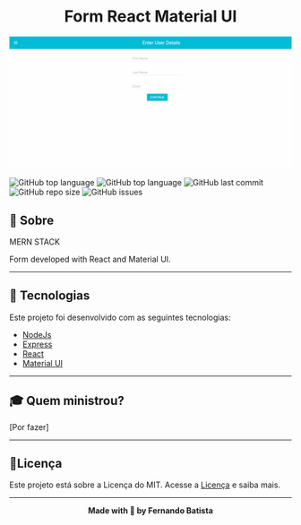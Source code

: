 <h1 align="center">Form React Material UI</h1>
<p align="center">
<img src="./.github/form-react-mui.gif"/>
</p>


<p align="center">

![GitHub top language](https://img.shields.io/github/languages/count/Nandosbx/form-react-materialui?color=00bcd4&&style=for-the-badge&logo=appveyor) 
![GitHub top language](https://img.shields.io/github/languages/top/Nandosbx/form-react-materialui?color=00bcd4&&style=for-the-badge&logo=appveyor) ![GitHub last commit](https://img.shields.io/github/last-commit/Nandosbx/form-react-materialui?color=00bcd4&&style=for-the-badge&logo=appveyor) ![GitHub repo size](https://img.shields.io/github/repo-size/Nandosbx/form-react-materialui?color=00bcd4&&style=for-the-badge&logo=appveyor) ![GitHub issues](https://img.shields.io/github/issues/Nandosbx/form-react-materialui?color=00bcd4&&style=for-the-badge&logo=appveyor)
</p>

<h2>📖 Sobre</h2>

 MERN STACK

 Form developed with React and Material UI.

------------

<h2>🚀 Tecnologias</h2>

Este projeto foi desenvolvido com as seguintes tecnologias:
- [NodeJs](https://nodejs.org/en/)
- [Express](https://expressjs.com/)
- [React](https://reactjs.org/)
- [Material UI](https://material-ui.com/)

------------

<h2>🎓 Quem ministrou?</h2>
[Por fazer]

------------

<h2>📃Licença</h2>

Este projeto está sobre a Licença do MIT. Acesse a <a href="https://github.com/Nandosbx/form-react-materialui/blob/master/LICENSE.md">Licença</a> e saiba mais.

------------


<footer align="center">
 <strong align="center">Made with 💜 by Fernando Batista</strong>
</footer>